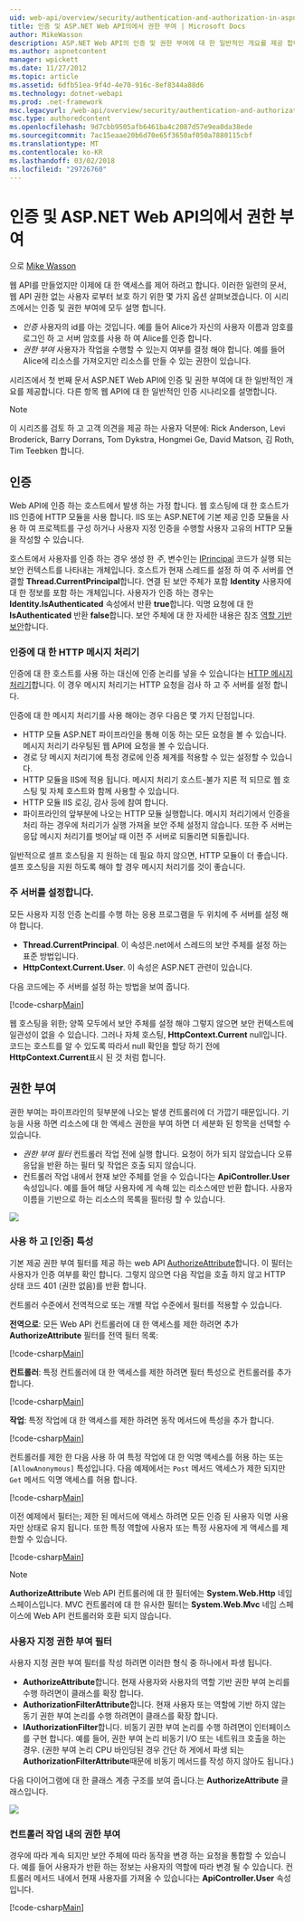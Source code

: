 ```yaml
---
uid: web-api/overview/security/authentication-and-authorization-in-aspnet-web-api
title: 인증 및 ASP.NET Web API의에서 권한 부여 | Microsoft Docs
author: MikeWasson
description: ASP.NET Web API의 인증 및 권한 부여에 대 한 일반적인 개요를 제공 합니다.
ms.author: aspnetcontent
manager: wpickett
ms.date: 11/27/2012
ms.topic: article
ms.assetid: 6dfb51ea-9f4d-4e70-916c-8ef8344a88d6
ms.technology: dotnet-webapi
ms.prod: .net-framework
msc.legacyurl: /web-api/overview/security/authentication-and-authorization-in-aspnet-web-api
msc.type: authoredcontent
ms.openlocfilehash: 9d7cbb9505afb6461ba4c2087d57e9ea0da38ede
ms.sourcegitcommit: 7ac15eaae20b6d70e65f3650af050a7880115cbf
ms.translationtype: MT
ms.contentlocale: ko-KR
ms.lasthandoff: 03/02/2018
ms.locfileid: "29726760"
---
```

<a name="authentication-and-authorization-in-aspnet-web-api"></a>인증 및 ASP.NET Web API의에서 권한 부여
====================
으로 [Mike Wasson](https://github.com/MikeWasson)

웹 API를 만들었지만 이제에 대 한 액세스를 제어 하려고 합니다. 이러한 일련의 문서, 웹 API 권한 없는 사용자 로부터 보호 하기 위한 몇 가지 옵션 살펴보겠습니다. 이 시리즈에서는 인증 및 권한 부여에 모두 설명 합니다.

- *인증* 사용자의 id를 아는 것입니다. 예를 들어 Alice가 자신의 사용자 이름과 암호를 로그인 하 고 서버 암호를 사용 하 여 Alice를 인증 합니다.
- *권한 부여* 사용자가 작업을 수행할 수 있는지 여부를 결정 해야 합니다. 예를 들어 Alice에 리소스를 가져오지만 리소스를 만들 수 있는 권한이 있습니다.

시리즈에서 첫 번째 문서 ASP.NET Web API에 인증 및 권한 부여에 대 한 일반적인 개요를 제공합니다. 다른 항목 웹 API에 대 한 일반적인 인증 시나리오를 설명합니다.

> [!NOTE]
> 이 시리즈를 검토 하 고 고객 의견을 제공 하는 사용자 덕분에: Rick Anderson, Levi Broderick, Barry Dorrans, Tom Dykstra, Hongmei Ge, David Matson, 김 Roth, Tim Teebken 합니다.


## <a name="authentication"></a>인증

Web API에 인증 하는 호스트에서 발생 하는 가정 합니다. 웹 호스팅에 대 한 호스트가 IIS 인증에 HTTP 모듈을 사용 합니다. IIS 또는 ASP.NET에 기본 제공 인증 모듈을 사용 하 여 프로젝트를 구성 하거나 사용자 지정 인증을 수행할 사용자 고유의 HTTP 모듈을 작성할 수 있습니다.

호스트에서 사용자를 인증 하는 경우 생성 한 *주*, 변수인는 [IPrincipal](https://msdn.microsoft.com/library/System.Security.Principal.IPrincipal.aspx) 코드가 실행 되는 보안 컨텍스트를 나타내는 개체입니다. 호스트가 현재 스레드를 설정 하 여 주 서버를 연결할 **Thread.CurrentPrincipal**합니다. 연결 된 보안 주체가 포함 **Identity** 사용자에 대 한 정보를 포함 하는 개체입니다. 사용자가 인증 하는 경우는 **Identity.IsAuthenticated** 속성에서 반환 **true**합니다. 익명 요청에 대 한 **IsAuthenticated** 반환 **false**합니다. 보안 주체에 대 한 자세한 내용은 참조 [역할 기반 보안](https://msdn.microsoft.com/library/shz8h065.aspx)합니다.

### <a name="http-message-handlers-for-authentication"></a>인증에 대 한 HTTP 메시지 처리기

인증에 대 한 호스트를 사용 하는 대신에 인증 논리를 넣을 수 있습니다는 [HTTP 메시지 처리기](../advanced/http-message-handlers.md)합니다. 이 경우 메시지 처리기는 HTTP 요청을 검사 하 고 주 서버를 설정 합니다.

인증에 대 한 메시지 처리기를 사용 해야는 경우 다음은 몇 가지 단점입니다.

- HTTP 모듈 ASP.NET 파이프라인을 통해 이동 하는 모든 요청을 볼 수 있습니다. 메시지 처리기 라우팅된 웹 API에 요청을 볼 수 있습니다.
- 경로 당 메시지 처리기에 특정 경로에 인증 체계를 적용할 수 있는 설정할 수 있습니다.
- HTTP 모듈을 IIS에 적용 됩니다. 메시지 처리기 호스트-불가 지론 적 되므로 웹 호스팅 및 자체 호스트와 함께 사용할 수 있습니다.
- HTTP 모듈 IIS 로깅, 감사 등에 참여 합니다.
- 파이프라인의 앞부분에 나오는 HTTP 모듈 실행합니다. 메시지 처리기에서 인증을 처리 하는 경우에 처리기가 실행 가져올 보안 주체 설정지 않습니다. 또한 주 서버는 응답 메시지 처리기를 벗어날 때 이전 주 서버로 되돌리면 되돌립니다.

일반적으로 셀프 호스팅을 지 원하는 데 필요 하지 않으면, HTTP 모듈이 더 좋습니다. 셀프 호스팅을 지원 하도록 해야 할 경우 메시지 처리기를 것이 좋습니다.

### <a name="setting-the-principal"></a>주 서버를 설정합니다.

모든 사용자 지정 인증 논리를 수행 하는 응용 프로그램을 두 위치에 주 서버를 설정 해야 합니다.

- **Thread.CurrentPrincipal**. 이 속성은.net에서 스레드의 보안 주체를 설정 하는 표준 방법입니다.
- **HttpContext.Current.User**. 이 속성은 ASP.NET 관련이 있습니다.

다음 코드에는 주 서버를 설정 하는 방법을 보여 줍니다.

[!code-csharp[Main](authentication-and-authorization-in-aspnet-web-api/samples/sample1.cs)]

웹 호스팅을 위한; 양쪽 모두에서 보안 주체를 설정 해야 그렇지 않으면 보안 컨텍스트에 일관성이 없을 수 있습니다. 그러나 자체 호스팅, **HttpContext.Current** null입니다. 코드는 호스트를 알 수 있도록 따라서 null 확인을 할당 하기 전에 **HttpContext.Current**표시 된 것 처럼 합니다.

## <a name="authorization"></a>권한 부여

권한 부여는 파이프라인의 뒷부분에 나오는 발생 컨트롤러에 더 가깝기 때문입니다. 기능을 사용 하면 리소스에 대 한 액세스 권한을 부여 하면 더 세분화 된 항목을 선택할 수 있습니다.

- *권한 부여 필터* 컨트롤러 작업 전에 실행 합니다. 요청이 허가 되지 않았습니다 오류 응답을 반환 하는 필터 및 작업은 호출 되지 않습니다.
- 컨트롤러 작업 내에서 현재 보안 주체를 얻을 수 있습니다는 **ApiController.User** 속성입니다. 예를 들어 해당 사용자에 게 속해 있는 리소스에만 반환 합니다. 사용자 이름을 기반으로 하는 리소스의 목록을 필터링 할 수 있습니다.

![](authentication-and-authorization-in-aspnet-web-api/_static/image1.png)

<a id="auth3"></a>
### <a name="using-the-authorize-attribute"></a>사용 하 고 [인증] 특성

기본 제공 권한 부여 필터를 제공 하는 web API [AuthorizeAttribute](https://msdn.microsoft.com/library/system.web.http.authorizeattribute.aspx)합니다. 이 필터는 사용자가 인증 여부를 확인 합니다. 그렇지 않으면 다음 작업을 호출 하지 않고 HTTP 상태 코드 401 (권한 없음)를 반환 합니다.

컨트롤러 수준에서 전역적으로 또는 개별 작업 수준에서 필터를 적용할 수 있습니다.

**전역으로**: 모든 Web API 컨트롤러에 대 한 액세스를 제한 하려면 추가 **AuthorizeAttribute** 필터를 전역 필터 목록:

[!code-csharp[Main](authentication-and-authorization-in-aspnet-web-api/samples/sample2.cs)]

**컨트롤러**: 특정 컨트롤러에 대 한 액세스를 제한 하려면 필터 특성으로 컨트롤러를 추가 합니다.

[!code-csharp[Main](authentication-and-authorization-in-aspnet-web-api/samples/sample3.cs)]

**작업**: 특정 작업에 대 한 액세스를 제한 하려면 동작 메서드에 특성을 추가 합니다.

[!code-csharp[Main](authentication-and-authorization-in-aspnet-web-api/samples/sample4.cs)]

컨트롤러를 제한 한 다음 사용 하 여 특정 작업에 대 한 익명 액세스를 허용 하는 또는 `[AllowAnonymous]` 특성입니다. 다음 예제에서는 `Post` 메서드 액세스가 제한 되지만 `Get` 메서드 익명 액세스를 허용 합니다.

[!code-csharp[Main](authentication-and-authorization-in-aspnet-web-api/samples/sample5.cs)]

이전 예제에서 필터는; 제한 된 메서드에 액세스 하려면 모든 인증 된 사용자 익명 사용자만 상태로 유지 됩니다. 또한 특정 역할에 사용자 또는 특정 사용자에 게 액세스를 제한할 수 있습니다.

[!code-csharp[Main](authentication-and-authorization-in-aspnet-web-api/samples/sample6.cs)]

> [!NOTE]
> **AuthorizeAttribute** Web API 컨트롤러에 대 한 필터에는 **System.Web.Http** 네임 스페이스입니다. MVC 컨트롤러에 대 한 유사한 필터는 **System.Web.Mvc** 네임 스페이스에 Web API 컨트롤러와 호환 되지 않습니다.


### <a name="custom-authorization-filters"></a>사용자 지정 권한 부여 필터

사용자 지정 권한 부여 필터를 작성 하려면 이러한 형식 중 하나에서 파생 됩니다.

- **AuthorizeAttribute**합니다. 현재 사용자와 사용자의 역할 기반 권한 부여 논리를 수행 하려면이 클래스를 확장 합니다.
- **AuthorizationFilterAttribute**합니다. 현재 사용자 또는 역할에 기반 하지 않는 동기 권한 부여 논리를 수행 하려면이 클래스를 확장 합니다.
- **IAuthorizationFilter**합니다. 비동기 권한 부여 논리를 수행 하려면이 인터페이스를 구현 합니다. 예를 들어, 권한 부여 논리 비동기 I/O 또는 네트워크 호출을 하는 경우. (권한 부여 논리 CPU 바인딩된 경우 간단 하 게에서 파생 되는 **AuthorizationFilterAttribute**때문에 비동기 메서드를 작성 하지 않아도 됩니다.)

다음 다이어그램에 대 한 클래스 계층 구조를 보여 줍니다.는 **AuthorizeAttribute** 클래스입니다.

![](authentication-and-authorization-in-aspnet-web-api/_static/image2.png)

### <a name="authorization-inside-a-controller-action"></a>컨트롤러 작업 내의 권한 부여

경우에 따라 계속 되지만 보안 주체에 따라 동작을 변경 하는 요청을 통합할 수 있습니다. 예를 들어 사용자가 반환 하는 정보는 사용자의 역할에 따라 변경 될 수 있습니다. 컨트롤러 메서드 내에서 현재 사용자를 가져올 수 있습니다는 **ApiController.User** 속성입니다.

[!code-csharp[Main](authentication-and-authorization-in-aspnet-web-api/samples/sample7.cs)]
